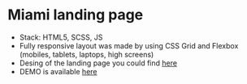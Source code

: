 <h1>Miami landing page</h1>
<ul>
  <li>Stack: HTML5, SCSS, JS</li>
  <li>Fully responsive layout was made by using CSS Grid and Flexbox (mobiles, tablets, laptops, high screens)</li>
  <li>Desing of the landing page you could find <a href="https://www.figma.com/file/nHz8bflIwJaWP3P99vKTH5/miami_home_new?node-id=16033%3A3">here</a></li>
  <li>DEMO is available <a href="https://<Andrik264>.github.io/Miami_landing/">here</a></li>
</ul>
